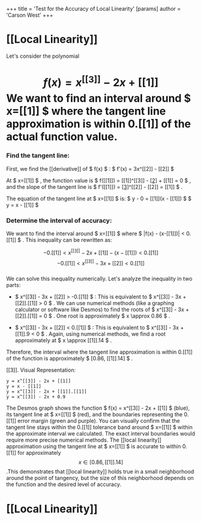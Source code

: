 +++
 title = 'Test for the Accuracy of Local Linearity'
[params]
	author = 'Carson West'
+++
# [[Local Linearity]]

Let's consider the polynomial 
#  $$ f(x) = x^[[3]] - 2x + [[1]] $$  We want to find an interval around  $ x=[[1]] $  where the tangent line approximation is within 0.[[1]] of the actual function value.

### Find the tangent line:

First, we find the [[derivative]] of  $ f(x) $ :
 $ f'(x) = 3x^[[2]] - [[2]] $ 

At  $ x=[[1]] $ , the function value is  $ f([[1]]) = [[1]]^[[3]] - [[2]]([[1]]) + [[1]] = 0 $ , and the slope of the tangent line is  $ f'([[1]]) = [[3]]([[1]])^[[2]] - [[2]] = [[1]] $ .

The equation of the tangent line at  $ x=[[1]] $  is:
 $ y - 0 = [[1]](x - [[1]]) $ 
 $ y = x - [[1]] $ 

### Determine the interval of accuracy:

We want to find the interval around  $ x=[[1]] $  where  $ |f(x) - (x-[[1]])| < 0.[[1]] $ .  This inequality can be rewritten as:

 $$ -0.[[1]] < x^[[3]] - 2x + [[1]] - (x - [[1]]) < 0.[[1]] $$   $$ -0.[[1]] < x^[[3]] - 3x + [[2]] < 0.[[1]] $$  
We can solve this inequality numerically.  Let's analyze the inequality in two parts:

*  $ x^[[3]] - 3x + [[2]] > -0.[[1]] $ :  This is equivalent to  $ x^[[3]] - 3x + [[2]].[[1]] > 0 $ .  We can use numerical methods (like a graphing calculator or software like Desmos) to find the roots of  $ x^[[3]] - 3x + [[2]].[[1]] = 0 $ .  One root is approximately  $ x \approx 0.86 $ .

*  $ x^[[3]] - 3x + [[2]] < 0.[[1]] $ : This is equivalent to  $ x^[[3]] - 3x + [[1]].9 < 0 $ . Again, using numerical methods, we find a root approximately at  $ x \approx [[1]].14 $ .


Therefore, the interval where the tangent line approximation is within 0.[[1]] of the function is approximately  $ [0.86, [[1]].14] $ .

[[3]]. Visual Representation:

```desmos-graph
y = x^[[3]] - 2x + [[1]]
y = x - [[1]]
y = x^[[3]] - 2x + [[1]].[[1]]
y = x^[[3]] - 2x + 0.9
```

The Desmos graph shows the function  $ f(x) = x^[[3]] - 2x + [[1]] $  (blue), its tangent line at  $ x=[[1]] $  (red), and the boundaries representing the 0.[[1]] error margin (green and purple). You can visually confirm that the tangent line stays within the 0.[[1]] tolerance band around  $ x=[[1]] $  within the approximate interval we calculated.  The exact interval boundaries would require more precise numerical methods.
The [[local linearity]] approximation using the tangent line at  $ x=[[1]] $  is accurate to within 0.[[1]] for approximately  $$ x \in [0.86, [[1]].14] $$ .This demonstrates that [[local linearity]] holds true in a small neighborhood around the point of tangency, but the size of this neighborhood depends on the function and the desired level of accuracy.

# [[Local Linearity]]